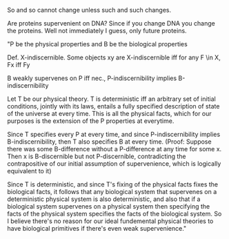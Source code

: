So and so cannot change unless such and such changes.

Are proteins supervenient on DNA? Since if you change DNA you change the proteins. Well not immediately I guess, only future proteins. 




"P be the physical properties and B be the biological properties 

Def. X-indiscernible. Some objects xy are X-indiscernible iff for any F \in X, Fx iff Fy 

B weakly supervenes on P iff nec., P-indiscernibility implies B-indiscernibility 

Let T be our physical theory. T is deterministic iff an arbitrary set of initial conditions, jointly with its laws, entails a fully specified description of state of the universe at every time. This is all the physical facts, which for our purposes is the extension of the P properties at everytime. 

Since T specifies every P at every time, and since P-indiscernibility implies B-indiscernibility, then T also specifies B at every time. (Proof: Suppose there was some B-difference without a P-difference at any time for some x. Then x is B-discernible but not P-discernible, contradicting the contrapositive of our initial assumption of supervenience, which is logically equivalent to it) 

Since T is deterministic, and since T's fixing of the physical facts fixes the biological facts, it follows that any biological system that supervenes on a deterministic physical system is also deterministic, and also that if a biological system supervenes on a physical system then specifying the facts of the physical system specifies the facts of the biological system. So I believe there's no reason for our ideal fundemental physical theories to have biological primitives if there's even weak supervenience."